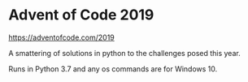 # Advent of Code 2019 
https://adventofcode.com/2019

A smattering of solutions in python to the challenges posed this year.

Runs in Python 3.7 and any os commands are for Windows 10.
